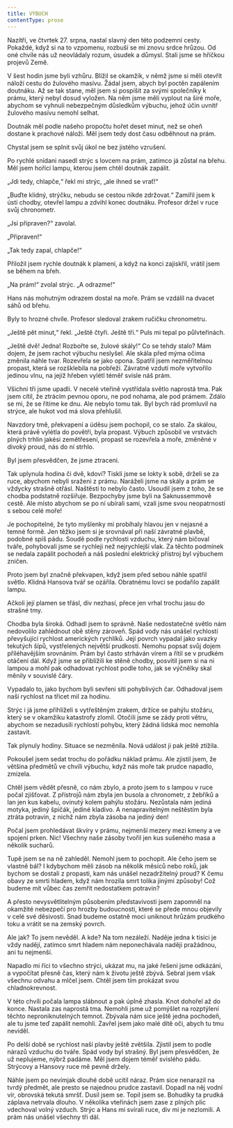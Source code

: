 ```yaml
---
title: VÝBUCH
contentType: prose
---
```


<section>

Nazítří, ve čtvrtek 27. srpna, nastal slavný den této podzemní cesty. Pokaždé, když si na to vzpomenu, rozbuší se mi znovu srdce hrůzou. Od oné chvíle nás už neovládaly rozum, úsudek a důmysl. Stali jsme se hříčkou projevů Země.

V šest hodin jsme byli vzhůru. Blížil se okamžik, v němž jsme si měli otevřít náloží cestu do žulového masívu. Žádal jsem, abych byl poctěn zapálením doutnáku. Až se tak stane, měl jsem si pospíšit za svými společníky k prámu, který nebyl dosud vyložen. Na něm jsme měli vyplout na širé moře, abychom se vyhnuli nebezpečným důsledkům výbuchu, jehož účin uvnitř žulového masívu nemohl selhat.

Doutnák měl podle našeho propočtu hořet deset minut, než se oheň dostane k prachové náloži. Měl jsem tedy dost času odběhnout na prám.

Chystal jsem se splnit svůj úkol ne bez jistého vzrušení.

Po rychlé snídani nasedl strýc s lovcem na prám, zatímco já zůstal na břehu. Měl jsem hořící lampu, kterou jsem chtěl doutnák zapálit.

„Jdi tedy, chlapče,“ řekl mi strýc, „ale ihned se vrať!“

„Buďte klidný, strýčku, nebudu se cestou nikde zdržovat.“ Zamířil jsem k ústí chodby, otevřel lampu a zdvihl konec doutnáku. Profesor držel v ruce svůj chronometr.

„Jsi připraven?“ zavolal.

„Připraven!“

„Tak tedy zapal, chlapče!“

Přiložil jsem rychle doutnák k plameni, a když na konci zajiskřil, vrátil jsem se během na břeh.

„Na prám!“ zvolal strýc. „A odrazme!“

Hans nás mohutným odrazem dostal na moře. Prám se vzdálil na dvacet sáhů od břehu.

Byly to hrozné chvíle. Profesor sledoval zrakem ručičku chronometru.

„Ještě pět minut,“ řekl. „Ještě čtyři. Ještě tři.“ Puls mi tepal po půlvteřinách.

„Ještě dvě! Jedna! Rozbořte se, žulové skály!“ Co se tehdy stalo? Mám dojem, že jsem rachot výbuchu neslyšel. Ale skála před mýma očima změnila náhle tvar. Rozevřela se jako opona. Spatřil jsem nezměřitelnou propast, která se rozšklebila na pobřeží. Závratné vzdutí moře vytvořilo jedinou vlnu, na jejíž hřeben vylétl téměř svisle náš prám.

Všichni tři jsme upadli. V necelé vteřině vystřídala světlo naprostá tma. Pak jsem cítil, že ztrácím pevnou oporu, ne pod nohama, ale pod prámem. Zdálo se mi, že se řítíme ke dnu. Ale nebylo tomu tak. Byl bych rád promluvil na strýce, ale hukot vod má slova přehlušil.

Navzdory tmě, překvapení a úděsu jsem pochopil, co se stalo. Za skálou, která právě vylétla do povětří, byla propast. Výbuch způsobil ve vrstvách plných trhlin jakési zemětřesení, propast se rozevřela a moře, změněné v divoký proud, nás do ní strhlo.

Byl jsem přesvědčen, že jsme ztraceni.

Tak uplynula hodina či dvě, kdoví? Tiskli jsme se lokty k sobě, drželi se za ruce, abychom nebyli sraženi z prámu. Naráželi jsme na skály a prám se vždycky strašně otřásl. Naštěstí to nebylo často. Usoudil jsem z toho, že se chodba podstatně rozšiřuje. Bezpochyby jsme byli na Saknussemmově cestě. Ale místo abychom se po ní ubírali sami, vzali jsme svou neopatrností s sebou celé moře!

Je pochopitelné, že tyto myšlenky mi probíhaly hlavou jen v nejasné a temné formě. Jen těžko jsem si je srovnával při naší závratné plavbě, podobné spíš pádu. Soudě podle rychlosti vzduchu, který nám bičoval tváře, pohybovali jsme se rychleji než nejrychlejší vlak. Za těchto podmínek se nedala zapálit pochodeň a náš poslední elektrický přístroj byl výbuchem zničen.

Proto jsem byl značně překvapen, když jsem před sebou náhle spatřil světlo. Klidná Hansova tvář se ozářila. Obratnému lovci se podařilo zapálit lampu.

Ačkoli její plamen se třásl, div nezhasí, přece jen vrhal trochu jasu do strašné tmy.

Chodba byla široká. Odhadl jsem to správně. Naše nedostatečné světlo nám nedovolilo zahlédnout obě stěny zároveň. Spád vody nás unášel rychlostí převyšující rychlost amerických rychlíků. Její povrch vypadal jako svazky tekutých šípů, vystřelených největší prudkostí. Nemohu popsat svůj dojem přiléhavějším srovnáním. Prám byl často strháván vírem a řítil se v prudkém otáčení dál. Když jsme se přiblížili ke stěně chodby, posvítil jsem si na ni lampou a mohl pak odhadovat rychlost podle toho, jak se výčnělky skal měnily v souvislé čáry.

Vypadalo to, jako bychom byli sevřeni síti pohyblivých čar. Odhadoval jsem naši rychlost na třicet mil za hodinu.

Strýc i já jsme přihlíželi s vytřeštěným zrakem, držíce se pahýlu stožáru, který se v okamžiku katastrofy zlomil. Otočili jsme se zády proti větru, abychom se nezadusili rychlostí pohybu, který žádná lidská moc nemohla zastavit.

Tak plynuly hodiny. Situace se nezměnila. Nová událost ji pak ještě ztížila.

Pokoušel jsem sedat trochu do pořádku náklad prámu. Ale zjistil jsem, že většina předmětů ve chvíli výbuchu, když nás moře tak prudce napadlo, zmizela.

Chtěl jsem vědět přesně, co nám zbylo, a proto jsem to s lampou v ruce počal zjišťovat. Z přístrojů nám zbyla jen busola a chronometr, z žebříků a lan jen kus kabelu, ovinutý kolem pahýlu stožáru. Nezůstala nám jediná motyka, jediný špičák, jediné kladivo. A nenapravitelným neštěstím byla ztráta potravin, z nichž nám zbyla zásoba na jediný den!

Počal jsem prohledávat škvíry v prámu, nejmenší mezery mezi kmeny a ve spojení prken. Nic! Všechny naše zásoby tvořil jen kus sušeného masa a několik sucharů.

Tupě jsem se na ně zahleděl. Nemohl jsem to pochopit. Ale čeho jsem se vlastně bál? I kdybychom měli zásob na několik měsíců nebo roků, jak bychom se dostali z propasti, kam nás unášel nezadržitelný proud? K čemu obavy ze smrti hladem, když nám hrozila smrt tolika jinými způsoby! Což budeme mít vůbec čas zemřít nedostatkem potravin?

A přesto nevysvětlitelným působením představivosti jsem zapomněl na okamžité nebezpečí pro hrozby budoucnosti, které se přede mnou objevily v celé své děsivosti. Snad budeme ostatně moci uniknout hrůzám prudkého toku a vrátit se na zemský povrch.

Ale jak? To jsem nevěděl. A kde? Na tom nezáleží. Naděje jedna k tisíci je vždy nadějí, zatímco smrt hladem nám neponechávala naději pražádnou, ani tu nejmenší.

Napadlo mi říci to všechno strýci, ukázat mu, na jaké řešení jsme odkázáni, a vypočítat přesně čas, který nám k životu ještě zbývá. Sebral jsem však všechnu odvahu a mlčel jsem. Chtěl jsem tím prokázat svou chladnokrevnost.

V této chvíli počala lampa slábnout a pak úplně zhasla. Knot dohořel až do konce. Nastala zas naprostá tma. Nemohli jsme už pomýšlet na rozptýlení těchto neproniknutelných temnot. Zbývala nám sice ještě jedna pochodeň, ale tu jsme teď zapálit nemohli. Zavřel jsem jako malé dítě oči, abych tu tmu neviděl.

Po delší době se rychlost naší plavby ještě zvětšila. Zjistil jsem to podle nárazů vzduchu do tváře. Spád vody byl strašný. Byl jsem přesvědčen, že už neplujeme, nýbrž padáme. Měl jsem dojem téměř svislého pádu. Strýcovy a Hansovy ruce mě pevně držely.

Náhle jsem po nevímjak dlouhé době ucítil náraz. Prám sice nenarazil na tvrdý předmět, ale presto se najednou prudce zastavil. Dopadl na něj vodní vír, obrovská tekutá smršť. Dusil jsem se. Topil jsem se. Bohudíky ta prudká záplava netrvala dlouho. V několika vteřinách jsem zase z plných plic vdechoval volný vzduch. Strýc a Hans mi svírali ruce, div mi je nezlomili. A prám nás unášel všechny tři dál.

</section>
